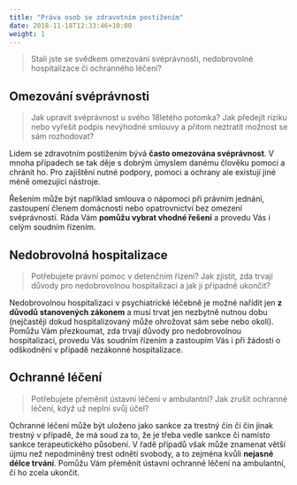 ```yaml
---
title: "Práva osob se zdravotním postižením"
date: 2018-11-18T12:33:46+10:00
weight: 1
---
```


> Stali jste se svědkem omezování svéprávnosti, nedobrovolné hospitalizace či ochranného léčení?

## Omezování svéprávnosti

> Jak upravit svéprávnost u svého 18letého potomka? Jak předejít riziku nebo vyřešit podpis nevýhodné smlouvy a přitom neztratit možnost se sám rozhodovat?

Lidem se zdravotním postižením bývá **často omezována svéprávnost**. V mnoha případech se tak děje s dobrým úmyslem danému člověku pomoci a chránit ho. Pro zajištění nutné podpory, pomoci a ochrany ale existují jiné méně omezující nástroje. 

Řešením může být například smlouva o nápomoci při právním jednání, zastoupení členem domácnosti nebo opatrovnictví bez omezení svéprávnosti. Ráda Vám **pomůžu vybrat vhodné řešení** a provedu Vás i celým soudním řízením. 

## Nedobrovolná hospitalizace

> Potřebujete právní pomoc v detenčním řízení? Jak zjistit, zda trvají důvody pro nedobrovolnou hospitalizaci a jak ji případně ukončit?

Nedobrovolnou hospitalizaci v psychiatrické léčebně je možné nařídit jen **z důvodů stanovených zákonem** a musí trvat jen nezbytně nutnou dobu (nejčastěji dokud hospitalizovaný může ohrožovat sám sebe nebo okolí). Pomůžu Vám přezkoumat, zda trvají důvody pro nedobrovolnou hospitalizaci, provedu Vás soudním řízením a zastoupím Vás i při žádosti o odškodnění v případě nezákonné hospitalizace.

## Ochranné léčení

> Potřebujete přeměnit ústavní léčení v ambulantní? Jak zrušit ochranné léčení, když už neplní svůj účel? 

Ochranné léčení může být uloženo jako sankce za trestný čin či čin jinak trestný v případě, že má soud za to, že je třeba vedle sankce či namísto sankce terapeutického působení. V řadě případů však může znamenat větší újmu než nepodmíněný trest odnětí svobody, a to zejména kvůli **nejasné délce trvání**. Pomůžu Vám přeměnit ústavní ochranné léčení na ambulantní, či ho zcela ukončit. 
